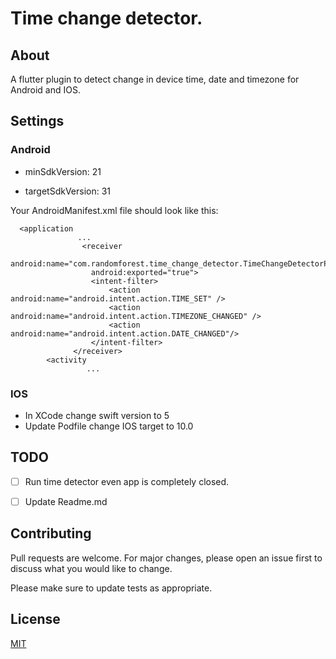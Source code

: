 # Time change detector.

## About
A flutter plugin to detect change in device time, date and timezone for Android and IOS.

## Settings

### Android
- minSdkVersion: 21

- targetSdkVersion: 31

Your AndroidManifest.xml file should look like this:

```
  <application
	           ...
                <receiver
                  android:name="com.randomforest.time_change_detector.TimeChangeDetectorPlugin"
                  android:exported="true">
                  <intent-filter>
                      <action android:name="android.intent.action.TIME_SET" />
                      <action android:name="android.intent.action.TIMEZONE_CHANGED" />
                      <action android:name="android.intent.action.DATE_CHANGED"/>
                  </intent-filter>
              </receiver>
        <activity
		         ...

```

### IOS

- In XCode change swift version to 5
- Update Podfile change IOS target to 10.0

## TODO

- [ ] Run time detector even app is completely closed.
- [ ] Update Readme.md


## Contributing
Pull requests are welcome. For major changes, please open an issue first to discuss what you would like to change.

Please make sure to update tests as appropriate.

## License
[MIT](https://github.com/sikandernoori/time_change_detector/blob/master/LICENSE)
